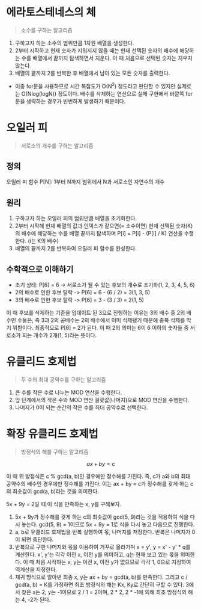 # 에라토스테네스의 체

> 소수를 구하는 알고리즘

1. 구하고자 하는 소수의 범위만큼 1차원 배열을 생성한다.
2. 2부터 시작하고 현재 숫자가 지워지지 않을 때는 현재 선택된 숫자의 배수에 해당하는 수를 배열에서 끝까지 탐색하면서 지운다. 이 때 처음으로 선택된 숫자는 지우지 않는다.
3. 배열의 끝까지 2를 반복한 후 배열에서 남아 있는 모든 숫자를 출력한다.

- 이중 for문을 사용하므로 시간 복잡도가 O(N<sup>2</sup>) 정도라고 판단할 수 있지만 실제로는 O(Nlog(logN)) 정도이다. 배수를 삭제하는 연산으로 실제 구현에서 바깥쪽 for문을 생략하는
  경우가 빈번하게 발생하기 때문이다.

# 오일러 피

> 서로소의 개수를 구하는 알고리즘

## 정의

오일러 피 함수 P[N]:  1부터 N까지 범위에서 N과 서로소인 자연수의 개수

## 원리

1. 구하고자 하는 오일러 피의 범위만큼 배열을 초기화한다.
2. 2부터 시작해 현재 배열의 값과 인덱스가 같으면(= 소수이면) 현재 선택된 숫자(K)의 배수에 해당하는 수를 배열 끝까지 탐색하며 P[i] = P[i] - (P[i] / K) 연산을 수행한다. (i는 K의
   배수)
3. 배열의 끝까지 2를 반복하여 오릴러 피 함수를 완성한다.

## 수학적으로 이해하기

- 초기 상태: P[6] = 6 -> 서로소가 될 수 있는 후보의 개수로 초기화(1, 2, 3, 4, 5, 6)
- 2의 배수로 인한 후보 탈락 -> P[6] = 6 - (6 / 2) = 3(1, 3, 5)
- 3의 배수로 인한 후보 탈락 -> P[6] = 3 - (3 / 3) = 2(1, 5)

이 때 후보를 삭제하는 기준을 업데이트 된 3으로 진행하는 이유는 3의 배수 중 2의 배수인 수들은, 즉 3과 2의 공배수는 2의 배수에서 이미 삭제됐기 때문에 중복 삭제를 막기 위함이다.
최종적으로 P[6] = 2가 된다. 이 때 2의 의미는 6이 6 이하의 숫자들 중 서로소가 되는 개수가 2개(1, 5)라는 뜻이다.

# 유클리드 호제법

> 두 수의 최대 공약수를 구하는 알고리즘

1. 큰 수를 작은 수로 나누는 MOD 연산을 수행한다.
2. 앞 단계에서의 작은 수와 MOD 연산 결괏값(나머지)으로 MOD 연산을 수행한다.
3. 나머지가 0이 되는 순간의 작은 수를 최대 공약수로 선택한다.

# 확장 유클리드 호제법

> 방정식의 해를 구하는 알고리즘

$$ax + by = c$$

이 때 위 방정식은 c % gcd(a, b)인 경우에만 정수해를 가진다. 즉, c가 a와 b의 최대 공약수의 배수인 경우에만 정수해를 가진다.
이는 ax + by = c가 정수해를 갖게 하는 c의 최솟값이 gcd(a, b)라는 것을 의미한다.

5x + 9y = 2일 때 이 식을 만족하는 x, y를 구해보자.

1. 5x + 9y가 정수해를 갖게 하는 c의 최솟값이 gcd(5, 9)라는 것을 적용하여 식을 다시 놓는다. gcd(5, 9) = 1이므로 5x + 9y = 1로 식을 다시 놓고 다음으로 진행한다.
2. a, b로 유클리드 호제법을 반복 실행하여 몫, 나머지를 저장한다. 반복은 나머지가 0이 되면 중단한다.
3. 반복으로 구한 나머지와 몫을 이용하여 거꾸로 올라가며 x = y', y = x' - y' * q를 계산한다. x', y'는 각각 이전 x, 이전 y를 의미하고, q는 현재 보고 있는 몫을 의미한다. 이
   때 처음
   시작하는 x, y는 이전 x, 이전 y가 없으므로 각각 1, 0으로 지정하여 역계산을 지정한다.
4. 재귀 방식으로 알아낸 최종 x, y는 ax + by = gcd(a, b)를 만족한다. 그리고 c / gcd(a, b) = K를 가정하면 최초 방정식의 해는 Kx, Ky로 간단히 구할 수 있다. 3에서
   찾은 x는 2, y는 -1이므로 2 / 1 = 2이며, 2 * 2, 2 * -1에 의해 최초 방정식의 해는 4, -2가 된다.
